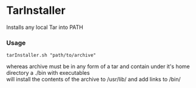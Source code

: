 # TarInstaller  
Installs any local Tar into PATH  
### Usage
```
tarInstaller.sh "path/to/archive"
```
whereas archive must be in any form of a tar and contain under it's home directory a ./bin with executables \
will install the contents of the archive to /usr/lib/ and add links to /bin/
